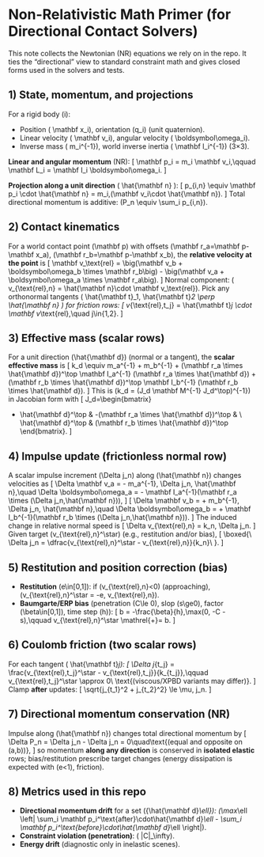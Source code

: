 # Non-Relativistic Math Primer (for Directional Contact Solvers)

This note collects the Newtonian (NR) equations we rely on in the repo. It ties the “directional” view to standard constraint math and gives closed forms used in the solvers and tests.

## 1) State, momentum, and projections
For a rigid body \(i\):
- Position \( \mathbf x_i\), orientation \(q_i\) (unit quaternion).
- Linear velocity \( \mathbf v_i\), angular velocity \( \boldsymbol\omega_i\).
- Inverse mass \( m_i^{-1}\), world inverse inertia \( \mathbf I_i^{-1}\) (3×3).

**Linear and angular momentum** (NR):
\[
\mathbf p_i = m_i \mathbf v_i,\qquad \mathbf L_i = \mathbf I_i \boldsymbol\omega_i.
\]

**Projection along a unit direction** \( \hat{\mathbf n} \):
\[
p_{i,n} \equiv \mathbf p_i \cdot \hat{\mathbf n} = m_i\,(\mathbf v_i\cdot \hat{\mathbf n}).
\]
Total directional momentum is additive: \(P_n \equiv \sum_i p_{i,n}\).

## 2) Contact kinematics
For a world contact point \(\mathbf p\) with offsets \(\mathbf r_a=\mathbf p-\mathbf x_a\), \(\mathbf r_b=\mathbf p-\mathbf x_b\), the **relative velocity at the point** is
\[
\mathbf v_\text{rel} = \big(\mathbf v_b + \boldsymbol\omega_b \times \mathbf r_b\big)
                     - \big(\mathbf v_a + \boldsymbol\omega_a \times \mathbf r_a\big).
\]
Normal component: \( v_{\text{rel},n} = \hat{\mathbf n}\cdot \mathbf v_\text{rel}\).
Pick any orthonormal tangents \( \hat{\mathbf t}_1, \hat{\mathbf t}_2 \perp \hat{\mathbf n} \) for friction rows:
\[
v_{\text{rel},t_j} = \hat{\mathbf t}_j \cdot \mathbf v_\text{rel},\quad j\in\{1,2\}.
\]

## 3) Effective mass (scalar rows)
For a unit direction \(\hat{\mathbf d}\) (normal or a tangent), the **scalar effective mass** is
\[
k_d \equiv m_a^{-1} + m_b^{-1}
       + (\mathbf r_a \times \hat{\mathbf d})^\top \mathbf I_a^{-1} (\mathbf r_a \times \hat{\mathbf d})
       + (\mathbf r_b \times \hat{\mathbf d})^\top \mathbf I_b^{-1} (\mathbf r_b \times \hat{\mathbf d}).
\]
This is \(k_d = (J_d \mathbf M^{-1} J_d^\top)^{-1}\) in Jacobian form with
\[
J_d=\begin{bmatrix}
- \hat{\mathbf d}^\top & -(\mathbf r_a \times \hat{\mathbf d})^\top & \ \hat{\mathbf d}^\top & (\mathbf r_b \times \hat{\mathbf d})^\top
\end{bmatrix}.
\]

## 4) Impulse update (frictionless normal row)
A scalar impulse increment \(\Delta j_n\) along \(\hat{\mathbf n}\) changes velocities as
\[
\Delta \mathbf v_a = - m_a^{-1}\, \Delta j_n\, \hat{\mathbf n},\quad
\Delta \boldsymbol\omega_a = - \mathbf I_a^{-1}(\mathbf r_a \times (\Delta j_n\,\hat{\mathbf n})),
\]
\[
\Delta \mathbf v_b = + m_b^{-1}\, \Delta j_n\, \hat{\mathbf n},\quad
\Delta \boldsymbol\omega_b = + \mathbf I_b^{-1}(\mathbf r_b \times (\Delta j_n\,\hat{\mathbf n})).
\]
The induced change in relative normal speed is
\[
\Delta v_{\text{rel},n} = k_n\, \Delta j_n.
\]
Given target \(v_{\text{rel},n}^\star\) (e.g., restitution and/or bias),
\[
\boxed{\ \Delta j_n = \dfrac{v_{\text{rel},n}^\star - v_{\text{rel},n}}{k_n}\ }.
\]

## 5) Restitution and position correction (bias)
- **Restitution** \(e\in[0,1]\): if \(v_{\text{rel},n}<0\) (approaching),
  \(v_{\text{rel},n}^\star = -e\, v_{\text{rel},n}\).
- **Baumgarte/ERP bias** (penetration \(C\le 0\), slop \(s\ge0\), factor \(\beta\in[0,1]\), time step \(h\)):
  \[
  b = -\frac{\beta}{h}\,\max(0, -C - s),\qquad
  v_{\text{rel},n}^\star \mathrel{+}= b.
  \]

## 6) Coulomb friction (two scalar rows)
For each tangent \( \hat{\mathbf t}_j\):
\[
\Delta j_{t_j} = \frac{v_{\text{rel},t_j}^\star - v_{\text{rel},t_j}}{k_{t_j}},\qquad
v_{\text{rel},t_j}^\star \approx 0\ \text{(viscous/XPBD variants may differ)}.
\]
Clamp **after** updates:
\[
\sqrt{j_{t_1}^2 + j_{t_2}^2} \le \mu\, j_n.
\]

## 7) Directional momentum conservation (NR)
Impulse along \(\hat{\mathbf n}\) changes total directional momentum by
\[
\Delta P_n = \Delta j_n - \Delta j_n = 0\quad\text{(equal and opposite on \(a,b\))},
\]
so momentum **along any direction** is conserved in **isolated elastic** rows; bias/restitution prescribe target changes (energy dissipation is expected with \(e<1\), friction).

## 8) Metrics used in this repo
- **Directional momentum drift** for a set \(\{\hat{\mathbf d}_\ell\}\):
  \(\max_\ell \left| \sum_i \mathbf p_i^\text{after}\cdot\hat{\mathbf d}_\ell - \sum_i \mathbf p_i^\text{before}\cdot\hat{\mathbf d}_\ell \right|\).
- **Constraint violation (penetration)**: \( \|C\|_\infty\).
- **Energy drift** (diagnostic only in inelastic scenes).

